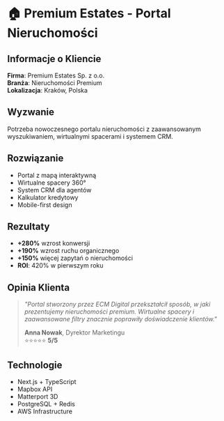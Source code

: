 # 🏠 Premium Estates - Portal Nieruchomości

## Informacje o Kliencie
**Firma**: Premium Estates Sp. z o.o.  
**Branża**: Nieruchomości Premium  
**Lokalizacja**: Kraków, Polska  

## Wyzwanie
Potrzeba nowoczesnego portalu nieruchomości z zaawansowanym wyszukiwaniem, wirtualnymi spacerami i systemem CRM.

## Rozwiązanie
- Portal z mapą interaktywną
- Wirtualne spacery 360°
- System CRM dla agentów
- Kalkulator kredytowy
- Mobile-first design

## Rezultaty
- **+280%** wzrost konwersji
- **+190%** wzrost ruchu organicznego  
- **+150%** więcej zapytań o nieruchomości
- **ROI**: 420% w pierwszym roku

## Opinia Klienta
> *"Portal stworzony przez ECM Digital przekształcił sposób, w jaki prezentujemy nieruchomości premium. Wirtualne spacery i zaawansowane filtry znacznie poprawiły doświadczenie klientów."*
> 
> **Anna Nowak**, Dyrektor Marketingu  
> ⭐⭐⭐⭐⭐ **5/5**

## Technologie
- Next.js + TypeScript
- Mapbox API
- Matterport 3D
- PostgreSQL + Redis
- AWS Infrastructure